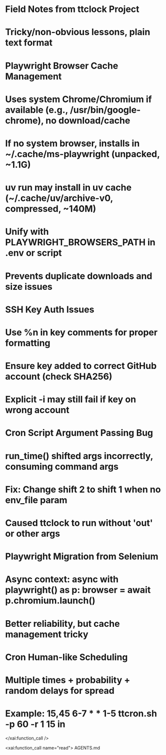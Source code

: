 # Field Notes from ttclock Project
# Tricky/non-obvious lessons, plain text format

# Playwright Browser Cache Management
# Uses system Chrome/Chromium if available (e.g., /usr/bin/google-chrome), no download/cache
# If no system browser, installs in ~/.cache/ms-playwright (unpacked, ~1.1G)
# uv run may install in uv cache (~/.cache/uv/archive-v0, compressed, ~140M)
# Unify with PLAYWRIGHT_BROWSERS_PATH in .env or script
# Prevents duplicate downloads and size issues

# SSH Key Auth Issues
# Use %n in key comments for proper formatting
# Ensure key added to correct GitHub account (check SHA256)
# Explicit -i may still fail if key on wrong account

# Cron Script Argument Passing Bug
# run_time() shifted args incorrectly, consuming command args
# Fix: Change shift 2 to shift 1 when no env_file param
# Caused ttclock to run without 'out' or other args

# Playwright Migration from Selenium
# Async context: async with playwright() as p: browser = await p.chromium.launch()
# Better reliability, but cache management tricky

# Cron Human-like Scheduling
# Multiple times + probability + random delays for spread
# Example: 15,45 6-7 * * 1-5 ttcron.sh -p 60 -r 1 15 in</content>
</xai:function_call />

<xai:function_call name="read">
<parameter name="filePath">AGENTS.md